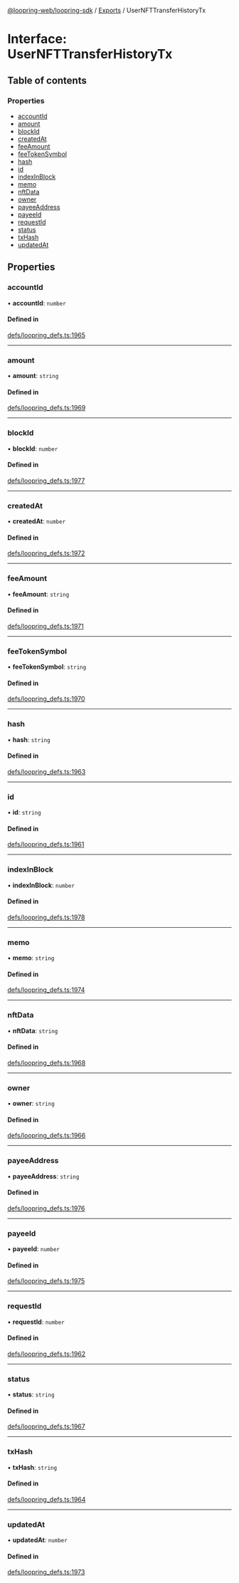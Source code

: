 [@loopring-web/loopring-sdk](../README.md) / [Exports](../modules.md) / UserNFTTransferHistoryTx

# Interface: UserNFTTransferHistoryTx

## Table of contents

### Properties

- [accountId](UserNFTTransferHistoryTx.md#accountid)
- [amount](UserNFTTransferHistoryTx.md#amount)
- [blockId](UserNFTTransferHistoryTx.md#blockid)
- [createdAt](UserNFTTransferHistoryTx.md#createdat)
- [feeAmount](UserNFTTransferHistoryTx.md#feeamount)
- [feeTokenSymbol](UserNFTTransferHistoryTx.md#feetokensymbol)
- [hash](UserNFTTransferHistoryTx.md#hash)
- [id](UserNFTTransferHistoryTx.md#id)
- [indexInBlock](UserNFTTransferHistoryTx.md#indexinblock)
- [memo](UserNFTTransferHistoryTx.md#memo)
- [nftData](UserNFTTransferHistoryTx.md#nftdata)
- [owner](UserNFTTransferHistoryTx.md#owner)
- [payeeAddress](UserNFTTransferHistoryTx.md#payeeaddress)
- [payeeId](UserNFTTransferHistoryTx.md#payeeid)
- [requestId](UserNFTTransferHistoryTx.md#requestid)
- [status](UserNFTTransferHistoryTx.md#status)
- [txHash](UserNFTTransferHistoryTx.md#txhash)
- [updatedAt](UserNFTTransferHistoryTx.md#updatedat)

## Properties

### accountId

• **accountId**: `number`

#### Defined in

[defs/loopring_defs.ts:1965](https://github.com/Loopring/loopring_sdk/blob/904c903/src/defs/loopring_defs.ts#L1965)

___

### amount

• **amount**: `string`

#### Defined in

[defs/loopring_defs.ts:1969](https://github.com/Loopring/loopring_sdk/blob/904c903/src/defs/loopring_defs.ts#L1969)

___

### blockId

• **blockId**: `number`

#### Defined in

[defs/loopring_defs.ts:1977](https://github.com/Loopring/loopring_sdk/blob/904c903/src/defs/loopring_defs.ts#L1977)

___

### createdAt

• **createdAt**: `number`

#### Defined in

[defs/loopring_defs.ts:1972](https://github.com/Loopring/loopring_sdk/blob/904c903/src/defs/loopring_defs.ts#L1972)

___

### feeAmount

• **feeAmount**: `string`

#### Defined in

[defs/loopring_defs.ts:1971](https://github.com/Loopring/loopring_sdk/blob/904c903/src/defs/loopring_defs.ts#L1971)

___

### feeTokenSymbol

• **feeTokenSymbol**: `string`

#### Defined in

[defs/loopring_defs.ts:1970](https://github.com/Loopring/loopring_sdk/blob/904c903/src/defs/loopring_defs.ts#L1970)

___

### hash

• **hash**: `string`

#### Defined in

[defs/loopring_defs.ts:1963](https://github.com/Loopring/loopring_sdk/blob/904c903/src/defs/loopring_defs.ts#L1963)

___

### id

• **id**: `string`

#### Defined in

[defs/loopring_defs.ts:1961](https://github.com/Loopring/loopring_sdk/blob/904c903/src/defs/loopring_defs.ts#L1961)

___

### indexInBlock

• **indexInBlock**: `number`

#### Defined in

[defs/loopring_defs.ts:1978](https://github.com/Loopring/loopring_sdk/blob/904c903/src/defs/loopring_defs.ts#L1978)

___

### memo

• **memo**: `string`

#### Defined in

[defs/loopring_defs.ts:1974](https://github.com/Loopring/loopring_sdk/blob/904c903/src/defs/loopring_defs.ts#L1974)

___

### nftData

• **nftData**: `string`

#### Defined in

[defs/loopring_defs.ts:1968](https://github.com/Loopring/loopring_sdk/blob/904c903/src/defs/loopring_defs.ts#L1968)

___

### owner

• **owner**: `string`

#### Defined in

[defs/loopring_defs.ts:1966](https://github.com/Loopring/loopring_sdk/blob/904c903/src/defs/loopring_defs.ts#L1966)

___

### payeeAddress

• **payeeAddress**: `string`

#### Defined in

[defs/loopring_defs.ts:1976](https://github.com/Loopring/loopring_sdk/blob/904c903/src/defs/loopring_defs.ts#L1976)

___

### payeeId

• **payeeId**: `number`

#### Defined in

[defs/loopring_defs.ts:1975](https://github.com/Loopring/loopring_sdk/blob/904c903/src/defs/loopring_defs.ts#L1975)

___

### requestId

• **requestId**: `number`

#### Defined in

[defs/loopring_defs.ts:1962](https://github.com/Loopring/loopring_sdk/blob/904c903/src/defs/loopring_defs.ts#L1962)

___

### status

• **status**: `string`

#### Defined in

[defs/loopring_defs.ts:1967](https://github.com/Loopring/loopring_sdk/blob/904c903/src/defs/loopring_defs.ts#L1967)

___

### txHash

• **txHash**: `string`

#### Defined in

[defs/loopring_defs.ts:1964](https://github.com/Loopring/loopring_sdk/blob/904c903/src/defs/loopring_defs.ts#L1964)

___

### updatedAt

• **updatedAt**: `number`

#### Defined in

[defs/loopring_defs.ts:1973](https://github.com/Loopring/loopring_sdk/blob/904c903/src/defs/loopring_defs.ts#L1973)
